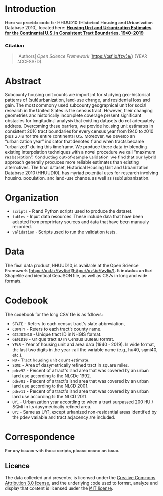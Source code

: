 # Introduction

Here we provide code for HHUUD10 (Historical Housing and Urbanization Database 2010), located here: [**Housing Unit and Urbanization Estimates for the Continental U.S. in Consistent Tract Boundaries, 1940–2019**](https://osf.io/fzv5e/)

### Citation
> [Authors] *Open Science Framework* (https://osf.io/fzv5e/) (YEAR ACCESSED).

# Abstract
Subcounty housing unit counts are important for studying geo-historical patterns of (sub)urbanization, land-use change, and residential loss and gain. The most commonly used subcounty geographical unit for social research in the United States is the census tract. However, their changing geometries and historically incomplete coverage present significant obstacles for longitudinal analysis that existing datasets do not adequately address. Overcoming these barriers, we provide housing unit estimates in consistent 2010 tract boundaries for every census year from 1940 to 2010 plus 2019 for the entire continental US. Moreover, we develop an “urbanization year” indicator that denotes if and when tracts became “urbanized” during this timeframe. We produce these data by blending existing interpolation techniques with a novel procedure we call “maximum reabsorption”. Conducting out-of-sample validation, we find that our hybrid approach generally produces more reliable estimates than existing alternatives. The final dataset, Historical Housing Unit and Urbanization Database 2010 (HHUUD10), has myriad potential uses for research involving housing, population, and land-use change, as well as (sub)urbanization.

# Organization
- `scripts` - R and Python scripts used to produce the dataset.
- `tables` - Input data resources. These include data that have been adapted from proprietary sources and data that have been manually recorded.
- `validation` - Scripts used to run the validation tests.

# Data
The final data product, HHUUD10, is available at the Open Science Framework [https://osf.io/fzv5e/](https://osf.io/fzv5e/). It includes an Esri Shapefile and identical GeoJSON file, as well as CSVs in long and wide formats.

# Codebook
The codebook for the long CSV file is as follows:

- `STATE` - Refers to each census tract's state abbreviation,
- `COUNTY` - Refers to each tract's county name.
- `GISJOIN10` - Unique tract ID in NHGIS format.
- `GEOID10` - Unique tract ID in Census Bureau format.
- `YEAR` - Year of housing unit and area data (1940 - 2019). In wide format, the last two digits in the year trail the variable name (e.g., hu40, sqmi40, etc.).
- `HU` - Tract housing unit count estimate.
- `SQMI` - Area of dasymetrically refined tract in square miles.
- `pdev92` - Percent of a tract's land area that was covered by an urban land use according to the NLCDe 1992.
- `pdev01` - Percent of a tract's land area that was covered by an urban land use according to the NLCD 2001.
- `pdev11` - Percent of a tract's land area that was covered by an urban land use according to the NLCD 2011.
- `UY1` - Urbanization year according to when a tract surpassed 200 HU / SQMI in its dasymetrically refined area.
- `UY2` - Same as UY1, except urbanized non-residential areas identified by the pdev variable and tract adjacency are included.

# Correspondence
For any issues with these scripts, please create an issue.

## Licence
The data collected and presented is licensed under the [Creative Commons Attribution 3.0 license](http://creativecommons.org/licenses/by/3.0/us/deed.en_US), and the underlying code used to format, analyze and display that content is licensed under the [MIT license](http://opensource.org/licenses/mit-license.php).
